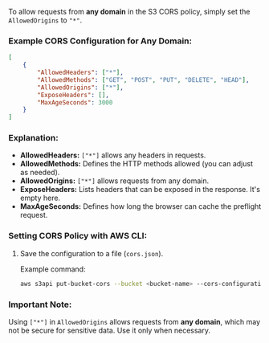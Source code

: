 To allow requests from **any domain** in the S3 CORS policy, simply set the `AllowedOrigins` to `"*"`.

### Example CORS Configuration for Any Domain:

```json
[
    {
        "AllowedHeaders": ["*"],
        "AllowedMethods": ["GET", "POST", "PUT", "DELETE", "HEAD"],
        "AllowedOrigins": ["*"],
        "ExposeHeaders": [],
        "MaxAgeSeconds": 3000
    }
]
```

### Explanation:

-   **AllowedHeaders:** `["*"]` allows any headers in requests.
-   **AllowedMethods:** Defines the HTTP methods allowed (you can adjust as needed).
-   **AllowedOrigins:** `["*"]` allows requests from any domain.
-   **ExposeHeaders:** Lists headers that can be exposed in the response. It's empty here.
-   **MaxAgeSeconds:** Defines how long the browser can cache the preflight request.

### Setting CORS Policy with AWS CLI:

1. Save the configuration to a file (`cors.json`).

    Example command:

    ```bash
    aws s3api put-bucket-cors --bucket <bucket-name> --cors-configuration file://cors.json
    ```

### Important Note:

Using `["*"]` in `AllowedOrigins` allows requests from **any domain**, which may not be secure for sensitive data. Use it only when necessary.
